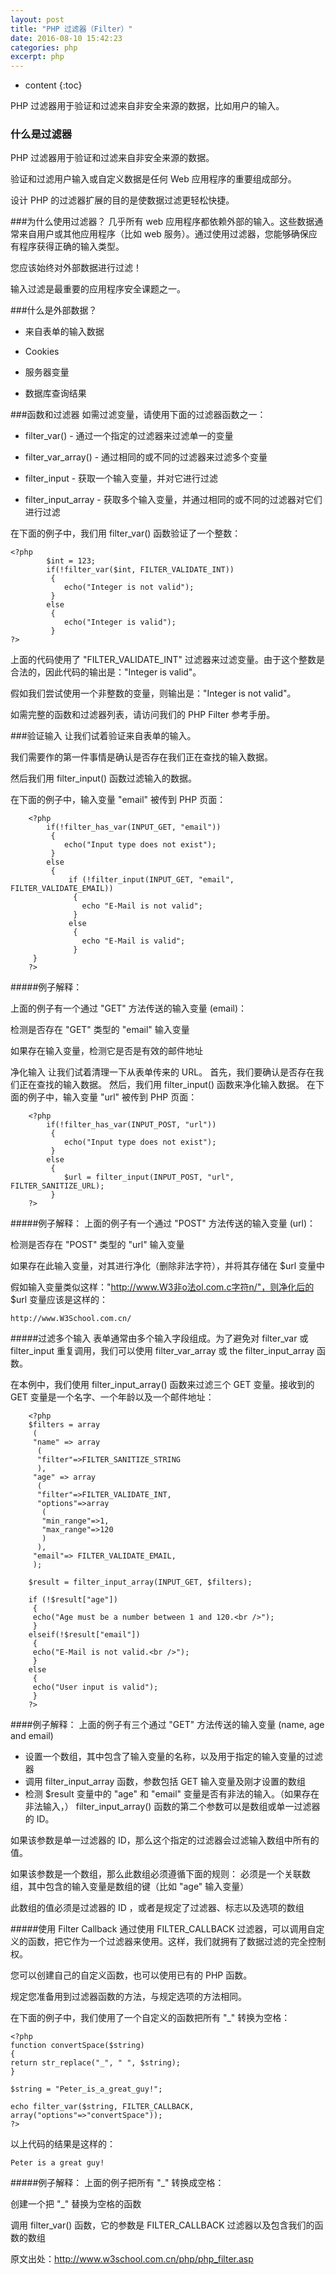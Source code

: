 ```yaml
---
layout: post
title: "PHP 过滤器（Filter）"
date: 2016-08-10 15:42:23
categories: php
excerpt: php
---
```


* content
{:toc}

PHP 过滤器用于验证和过滤来自非安全来源的数据，比如用户的输入。
### 什么是过滤器
PHP 过滤器用于验证和过滤来自非安全来源的数据。

验证和过滤用户输入或自定义数据是任何 Web 应用程序的重要组成部分。

设计 PHP 的过滤器扩展的目的是使数据过滤更轻松快捷。

###为什么使用过滤器？
几乎所有 web 应用程序都依赖外部的输入。这些数据通常来自用户或其他应用程序（比如 web 服务）。通过使用过滤器，您能够确保应有程序获得正确的输入类型。

您应该始终对外部数据进行过滤！

输入过滤是最重要的应用程序安全课题之一。

###什么是外部数据？
* 来自表单的输入数据

* Cookies

* 服务器变量

* 数据库查询结果

###函数和过滤器
如需过滤变量，请使用下面的过滤器函数之一：

* filter_var() - 通过一个指定的过滤器来过滤单一的变量

* filter_var_array() - 通过相同的或不同的过滤器来过滤多个变量

* filter_input - 获取一个输入变量，并对它进行过滤

* filter_input_array - 获取多个输入变量，并通过相同的或不同的过滤器对它们进行过滤

在下面的例子中，我们用 filter_var() 函数验证了一个整数：

	<?php
			$int = 123;	
			if(!filter_var($int, FILTER_VALIDATE_INT))
			 {
			 	echo("Integer is not valid");
			 }
			else
			 {
			 	echo("Integer is valid");
			 }
	?>
上面的代码使用了 "FILTER_VALIDATE_INT" 过滤器来过滤变量。由于这个整数是合法的，因此代码的输出是："Integer is valid"。

假如我们尝试使用一个非整数的变量，则输出是："Integer is not valid"。

如需完整的函数和过滤器列表，请访问我们的 PHP Filter 参考手册。

###验证输入
让我们试着验证来自表单的输入。

我们需要作的第一件事情是确认是否存在我们正在查找的输入数据。

然后我们用 filter_input() 函数过滤输入的数据。

在下面的例子中，输入变量 "email" 被传到 PHP 页面：

		<?php
			if(!filter_has_var(INPUT_GET, "email"))
			 {
			 	echo("Input type does not exist");
			 }
			else
			 {
				 if (!filter_input(INPUT_GET, "email", FILTER_VALIDATE_EMAIL))
				  {
				  	echo "E-Mail is not valid";
				  }
				 else
				  {
				  	echo "E-Mail is valid";
				  }
		 }
		?>

#####例子解释：

上面的例子有一个通过 "GET" 方法传送的输入变量 (email)：

检测是否存在 "GET" 类型的 "email" 输入变量

如果存在输入变量，检测它是否是有效的邮件地址

净化输入
让我们试着清理一下从表单传来的 URL。
首先，我们要确认是否存在我们正在查找的输入数据。
然后，我们用 filter_input() 函数来净化输入数据。
在下面的例子中，输入变量 "url" 被传到 PHP 页面：

		<?php
			if(!filter_has_var(INPUT_POST, "url"))
			 {
			 	echo("Input type does not exist");
			 }
			else
			 {
			 	$url = filter_input(INPUT_POST, "url", FILTER_SANITIZE_URL);
			 }
		?>

#####例子解释：
上面的例子有一个通过 "POST" 方法传送的输入变量 (url)：

检测是否存在 "POST" 类型的 "url" 输入变量

如果存在此输入变量，对其进行净化（删除非法字符），并将其存储在 $url 变量中

假如输入变量类似这样："http://www.W3非o法ol.com.c字符n/"，则净化后的 $url 变量应该是这样的：

	http://www.W3School.com.cn/

#####过滤多个输入
表单通常由多个输入字段组成。为了避免对 filter_var 或 filter_input 重复调用，我们可以使用 filter_var_array 或 the filter_input_array 函数。

在本例中，我们使用 filter_input_array() 函数来过滤三个 GET 变量。接收到的 GET 变量是一个名字、一个年龄以及一个邮件地址：

		<?php
		$filters = array
		 (
		 "name" => array
		  (
		  "filter"=>FILTER_SANITIZE_STRING
		  ),
		 "age" => array
		  (
		  "filter"=>FILTER_VALIDATE_INT,
		  "options"=>array
		   (
		   "min_range"=>1,
		   "max_range"=>120
		   )
		  ),
		 "email"=> FILTER_VALIDATE_EMAIL,
		 );
		
		$result = filter_input_array(INPUT_GET, $filters);
		
		if (!$result["age"])
		 {
		 echo("Age must be a number between 1 and 120.<br />");
		 }
		elseif(!$result["email"])
		 {
		 echo("E-Mail is not valid.<br />");
		 }
		else
		 {
		 echo("User input is valid");
		 }
		?>


####例子解释：
上面的例子有三个通过 "GET" 方法传送的输入变量 (name, age and email)

* 设置一个数组，其中包含了输入变量的名称，以及用于指定的输入变量的过滤器
* 调用 filter_input_array 函数，参数包括 GET 输入变量及刚才设置的数组
* 检测 $result 变量中的 "age" 和 "email" 变量是否有非法的输入。（如果存在非法输入，）
filter_input_array() 函数的第二个参数可以是数组或单一过滤器的 ID。

如果该参数是单一过滤器的 ID，那么这个指定的过滤器会过滤输入数组中所有的值。

如果该参数是一个数组，那么此数组必须遵循下面的规则：
必须是一个关联数组，其中包含的输入变量是数组的键（比如 "age" 输入变量）

此数组的值必须是过滤器的 ID ，或者是规定了过滤器、标志以及选项的数组

#####使用 Filter Callback
通过使用 FILTER_CALLBACK 过滤器，可以调用自定义的函数，把它作为一个过滤器来使用。这样，我们就拥有了数据过滤的完全控制权。

您可以创建自己的自定义函数，也可以使用已有的 PHP 函数。

规定您准备用到过滤器函数的方法，与规定选项的方法相同。

在下面的例子中，我们使用了一个自定义的函数把所有 "_" 转换为空格：

	<?php
	function convertSpace($string)
	{
	return str_replace("_", " ", $string);
	}
	
	$string = "Peter_is_a_great_guy!";
	
	echo filter_var($string, FILTER_CALLBACK, array("options"=>"convertSpace"));
	?>
以上代码的结果是这样的：

	Peter is a great guy!

#####例子解释：
上面的例子把所有 "_" 转换成空格：

创建一个把 "_" 替换为空格的函数

调用 filter_var() 函数，它的参数是 FILTER_CALLBACK 过滤器以及包含我们的函数的数组

原文出处：http://www.w3school.com.cn/php/php_filter.asp
